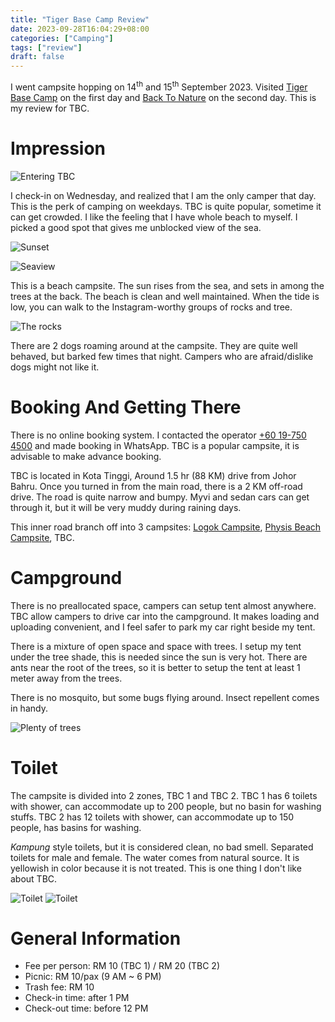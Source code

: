 ```yaml
---
title: "Tiger Base Camp Review"
date: 2023-09-28T16:04:29+08:00
categories: ["Camping"]
tags: ["review"]
draft: false
---
```


I went campsite hopping on 14<sup>th</sup> and 15<sup>th</sup> September 2023. Visited [Tiger Base Camp](https://www.facebook.com/tigerbasecampadventurepark/) on the first day and [Back To Nature](https://www.facebook.com/backtonaturecampsite) on the second day. This is my review for TBC.

<!--more-->

# Impression

![Entering TBC](/posts/tiger-base-camp-review/tbc_enterance.jpg "Entering TBC")

I check-in on Wednesday, and realized that I am the only camper that day. This is the perk of camping on weekdays. TBC is quite popular, sometime it can get crowded. I like the feeling that I have whole beach to myself. I picked a good spot that gives me unblocked view of the sea.

![Sunset](/posts/tiger-base-camp-review/tbc_sunset.jpg "Sunset")

![Seaview](/posts/tiger-base-camp-review/tbc_beach.jpg "Seaview")

This is a beach campsite. The sun rises from the sea, and sets in among the trees at the back. The beach is clean and well maintained. When the tide is low, you can walk to the Instagram-worthy groups of rocks and tree.

![The rocks](/posts/tiger-base-camp-review/tbc_rocks.jpg "The rocks")

There are 2 dogs roaming around at the campsite. They are quite well behaved, but barked few times that night. Campers who are afraid/dislike dogs might not like it.

# Booking And Getting There

There is no online booking system. I contacted the operator [+60 19-750 4500](https://wa.me/60197504500) and made booking in WhatsApp. TBC is a popular campsite, it is advisable to make advance booking.

TBC is located in Kota Tinggi, Around 1.5 hr (88 KM) drive from Johor Bahru. Once you turned in from the main road, there is a 2 KM off-road drive. The road is quite narrow and bumpy. Myvi and sedan cars can get through it, but it will be very muddy during raining days.

This inner road branch off into 3 campsites: [Logok Campsite](https://www.facebook.com/amirasiman/), [Physis Beach Campsite](https://www.facebook.com/profile.php?id=100094873819306), TBC.

# Campground

There is no preallocated space, campers can setup tent almost anywhere. TBC allow campers to drive car into the campground. It makes loading and uploading convenient, and I feel safer to park my car right beside my tent.

There is a mixture of open space and space with trees. I setup my tent under the tree shade, this is needed since the sun is very hot. There are ants near the root of the trees, so it is better to setup the tent at least 1 meter away from the trees.

There is no mosquito, but some bugs flying around. Insect repellent comes in handy.

![Plenty of trees](/posts/tiger-base-camp-review/tbc_trees.jpg "Plenty of trees")

# Toilet

The campsite is divided into 2 zones, TBC 1 and TBC 2. TBC 1 has 6 toilets with shower, can accommodate up to 200 people, but no basin for washing stuffs. TBC 2 has 12 toilets with shower, can accommodate up to 150 people, has basins for washing. 

_Kampung_ style toilets, but it is considered clean, no bad smell. Separated toilets for male and female. The water comes from natural source. It is yellowish in color because it is not treated. This is one thing I don't like about TBC.

![Toilet](/posts/tiger-base-camp-review/tbc_toilet1.jpg "Toilet")
![Toilet](/posts/tiger-base-camp-review/tbc_toilet2.jpg "Toilet")

# General Information

* Fee per person: RM 10 (TBC 1) / RM 20 (TBC 2)
* Picnic: RM 10/pax (9 AM ~ 6 PM)
* Trash fee: RM 10
* Check-in time: after 1 PM
* Check-out time: before 12 PM
